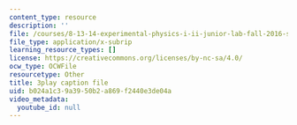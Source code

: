 ```yaml
---
content_type: resource
description: ''
file: /courses/8-13-14-experimental-physics-i-ii-junior-lab-fall-2016-spring-2017/b024a1c39a3950b2a869f2440e3de04a_-XivhU1V6KY.vtt
file_type: application/x-subrip
learning_resource_types: []
license: https://creativecommons.org/licenses/by-nc-sa/4.0/
ocw_type: OCWFile
resourcetype: Other
title: 3play caption file
uid: b024a1c3-9a39-50b2-a869-f2440e3de04a
video_metadata:
  youtube_id: null
---
```

